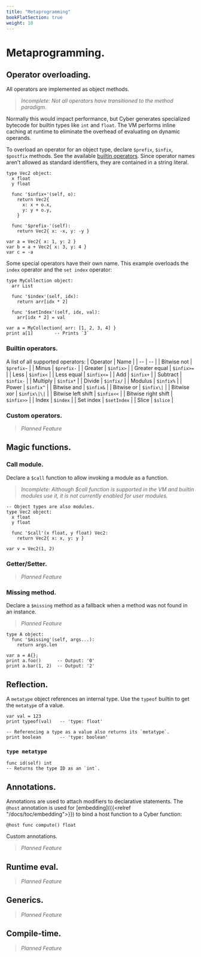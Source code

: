 ```yaml
---
title: "Metaprogramming"
bookFlatSection: true
weight: 10
---
```


# Metaprogramming.

## Operator overloading.
All operators are implemented as object methods.
> _Incomplete: Not all operators have transitioned to the method paradigm._ 

Normally this would impact performance, but Cyber generates specialized bytecode for builtin types like `int` and `float`. The VM performs inline caching at runtime to eliminate the overhead of evaluating on dynamic operands.

To overload an operator for an object type, declare `$prefix`, `$infix`, `$postfix` methods. See the available [builtin operators](#builtin-operators). Since operator names aren't allowed as standard identifiers, they are contained in a string literal.
```cy
type Vec2 object:
  x float
  y float

  func '$infix+'(self, o):
    return Vec2{
      x: x + o.x,
      y: y + o.y,
    }

  func '$prefix-'(self):
    return Vec2{ x: -x, y: -y }

var a = Vec2{ x: 1, y: 2 }
var b = a + Vec2{ x: 3, y: 4 }
var c = -a
```

Some special operators have their own name. This example overloads the `index` operator and the `set index` operator:
```cy
type MyCollection object:
  arr List

  func '$index'(self, idx):
    return arr[idx * 2]

  func '$setIndex'(self, idx, val):
    arr[idx * 2] = val 

var a = MyCollection{ arr: [1, 2, 3, 4] }
print a[1]        -- Prints `3`
```

### Builtin operators.
A list of all supported operators:
| Operator | Name |
| -- | -- |
| Bitwise not | `$prefix~` |
| Minus | `$prefix-` |
| Greater | `$infix>` |
| Greater equal | `$infix>=` |
| Less | `$infix<` |
| Less equal | `$infix<=` |
| Add | `$infix+` |
| Subtract | `$infix-` |
| Multiply | `$infix*` |
| Divide | `$infix/` |
| Modulus | `$infix%` |
| Power | `$infix^` |
| Bitwise and | `$infix&` |
| Bitwise or | `$infix\|` |
| Bitwise xor | `$infix\|\|` |
| Bitwise left shift | `$infix<<` |
| Bitwise right shift | `$infix>>` |
| Index | `$index` |
| Set index | `$setIndex` |
| Slice | `$slice` |

### Custom operators.
> _Planned Feature_

## Magic functions.

### Call module.
Declare a `$call` function to allow invoking a module as a function.
> _Incomplete: Although $call function is supported in the VM and builtin modules use it, it is not currently enabled for user modules._ 
```cy
-- Object types are also modules.
type Vec2 object:
  x float
  y float

  func '$call'(x float, y float) Vec2:
    return Vec2{ x: x, y: y }

var v = Vec2(1, 2)
```

### Getter/Setter.
> _Planned Feature_

### Missing method.
Declare a `$missing` method as a fallback when a method was not found in an instance.
> _Planned Feature_
```cy
type A object:
  func '$missing'(self, args...):
    return args.len

var a = A{};
print a.foo()      -- Output: '0'
print a.bar(1, 2)  -- Output: '2'
```

## Reflection.
A `metatype` object references an internal type. Use the `typeof` builtin to get the `metatype` of a value.
```cy
var val = 123
print typeof(val)   -- 'type: float'

-- Referencing a type as a value also returns its `metatype`.
print boolean       -- 'type: boolean'
```

### `type metatype`
```cy
func id(self) int
-- Returns the type ID as an `int`.
```

## Annotations.
Annotations are used to attach modifiers to declarative statements. The `@host` annotation is used for [embedding]({{<relref "/docs/toc/embedding">}}) to bind a host function to a Cyber function:
```cy
@host func compute() float
```

Custom annotations.
> _Planned Feature_

## Runtime eval.
> _Planned Feature_

## Generics.
> _Planned Feature_

## Compile-time.
> _Planned Feature_
